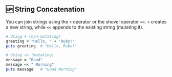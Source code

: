 ## 🆙 String Concatenation

You can join strings using the `+` operator or the shovel operator `<<`. `+` creates a new string, while `<<` appends to the existing string (mutating it).

```ruby
# Using + (non-mutating)
greeting = "Hello, " + "Ruby!"
puts greeting  # "Hello, Ruby!"

# Using << (mutating)
message = "Good"
message << " Morning"
puts message   # "Good Morning"
```